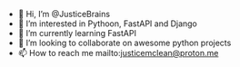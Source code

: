 - 👋 Hi, I’m @JusticeBrains
- 👀 I’m interested in Pythoon, FastAPI and Django
- 🌱 I’m currently learning FastAPI
- 💞️ I’m looking to collaborate on awesome python projects
- 📫 How to reach me mailto:justicemclean@proton.me

<!---
JusticeBrains/JusticeBrains is a ✨ special ✨ repository because its `README.md` (this file) appears on your GitHub profile.
You can click the Preview link to take a look at your changes.
--->
